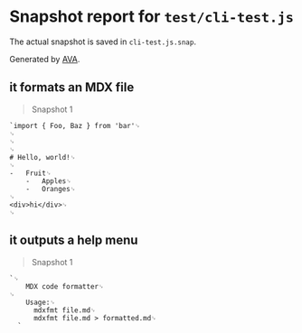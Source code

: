 # Snapshot report for `test/cli-test.js`

The actual snapshot is saved in `cli-test.js.snap`.

Generated by [AVA](https://ava.li).

## it formats an MDX file

> Snapshot 1

    `import { Foo, Baz } from 'bar'␊
    ␊
    ␊
    ␊
    # Hello, world!␊
    ␊
    -   Fruit␊
        -   Apples␊
        -   Oranges␊
    ␊
    <div>hi</div>␊
    ␊
    

## it outputs a help menu

> Snapshot 1

    `␊
        MDX code formatter␊
    ␊
        Usage:␊
          mdxfmt file.md␊
          mdxfmt file.md > formatted.md␊
      `